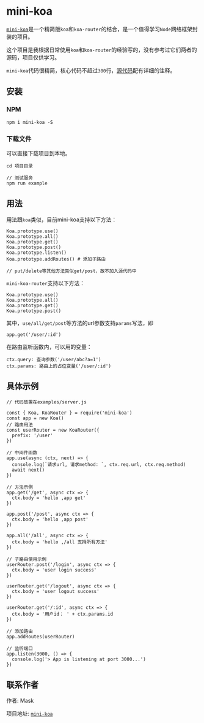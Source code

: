 # mini-koa

[`mini-koa`](https://github.com/qzcmask/mini-koa)是一个精简版`koa`和`koa-router`的结合，是一个值得学习`Node`网络框架封装的项目。

这个项目是我根据日常使用`koa`和`koa-router`的经验写的，没有参考过它们两者的源码，项目仅供学习。

`mini-koa`代码很精简，核心代码不超过`300`行，[源代码]((https://github.com/qzcmask/mini-koa))配有详细的注释。

## 安装

### NPM

```
npm i mini-koa -S
```

### 下载文件

可以直接下载项目到本地。

```
cd 项目目录

// 测试服务
npm run example
```

## 用法

用法跟`koa`类似，目前mini-koa支持以下方法：

```
Koa.prototype.use()
Koa.prototype.all()
Koa.prototype.get()
Koa.prototype.post()
Koa.prototype.listen()
Koa.prototype.addRoutes() # 添加子路由

// put/delete等其他方法类似get/post，故不加入源代码中
```

`mini-koa-router`支持以下方法：

```
Koa.prototype.use()
Koa.prototype.all()
Koa.prototype.get()
Koa.prototype.post()
```

其中，`use/all/get/post`等方法的url参数支持`params`写法，即

```
app.get('/user/:id')
```

在路由监听函数内，可以用的变量：

```
ctx.query: 查询参数('/user/abc?a=1')
ctx.params: 路由上的占位变量('/user/:id')
```

## 具体示例

```
// 代码放置在examples/server.js

const { Koa, KoaRouter } = require('mini-koa')
const app = new Koa()
// 路由用法
const userRouter = new KoaRouter({
  prefix: '/user'
})

// 中间件函数
app.use(async (ctx, next) => {
  console.log(`请求url, 请求method: `, ctx.req.url, ctx.req.method)
  await next()
})

// 方法示例
app.get('/get', async ctx => {
  ctx.body = 'hello ,app get'
})

app.post('/post', async ctx => {
  ctx.body = 'hello ,app post'
})

app.all('/all', async ctx => {
  ctx.body = 'hello ,/all 支持所有方法'
})

// 子路由使用示例
userRouter.post('/login', async ctx => {
  ctx.body = 'user login success'
})

userRouter.get('/logout', async ctx => {
  ctx.body = 'user logout success'
})

userRouter.get('/:id', async ctx => {
  ctx.body = '用户id： ' + ctx.params.id
})

// 添加路由
app.addRoutes(userRouter)

// 监听端口
app.listen(3000, () => {
  console.log('> App is listening at port 3000...')
})

```

## 联系作者

作者: Mask

项目地址: [`mini-koa`](https://github.com/qzcmask/mini-koa)